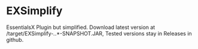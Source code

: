 # EXSimplify
EssentialsX Plugin but simplified. Download latest version at /target/EXSimplify-*.*.*-SNAPSHOT.JAR, Tested versions stay in Releases in github.
